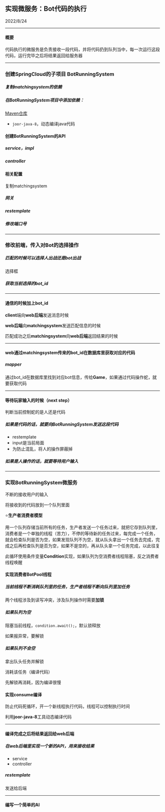 ## 实现微服务：Bot代码的执行

2022/8/24

-----------------

#### 概要

代码执行的微服务是负责接收一段代码，并将代码扔到队列当中，每一次运行这段代码，运行完毕之后将结果返回给服务器

------------

### 创建SpringCloud的子项目 BotRunningSystem

##### 复制matchingsystem的依赖

##### 在BotRunningSystem项目中添加依赖：

[Maven仓库](https://mvnrepository.com/)

- `joor-java-8`，动态编译java代码

#### 创建BotRunningSystem的API

##### service，impl

##### controller

#### 相关配置

复制matchingsystem

##### 网关

##### restemplate

##### 修改端口号

--------------

### 修改前端，传入对Bot的选择操作

##### 匹配的时候可以选择人出战还是bot出战

选择框

##### 获取当前选择的bot_id

--------------

#### 通信的时候加上bot_id

**client**端向**web后端**发送消息时候

**web后端**向**matchingsystem**发送匹配信息的时候

匹配成功之后**matchingsystem**向**web后端**返回结果的时候

---------------

#### web通过matchingsystem传来的bot_id在数据库里获取对应的代码

##### mapper

通过bot_id在数据库里找到对应bot信息，传给**Game**，如果通过代码操作蛇，就要获取代码

------------

#### 等待玩家输入的时候（next step）

判断当前控制蛇的是人还是代码

##### 如果是代码的话，就要向**BotRunningSystem**发送这段代码

- restemplate
- input是当前局面
- 为防止混乱，将人的操作屏蔽掉

##### 如果是人操作的话，就要等待用户输入

-----------------------------

### 实现BotRunningSystem微服务

不断的接收用户的输入

将接收到的代码放到一个队列里面

:star:**生产者消费者模型**

用一个队列存储当前所有的任务，生产者发送一个任务过来，就把它存到队列里，消费者是一个单独的线程（苦力），不停的等待新的任务过来，每完成一个任务，就会检查队列是否为空，如果发现队列不为空，就从队头拿出一个任务去完成，完成之后再检查队列是否为空，如果不是空的，再从队头拿一个任务完成，以此往复

此循环使用条件变量**Condition**实现，如果队列为空消费者线程阻塞，反之消费者线程唤醒

#### 实现消费者BotPool线程

##### 当前线程不断消耗队列里的任务，生产者线程不断向队列里加任务

两个线程涉及到读写冲突，涉及队列操作时需要**加锁**

##### 如果队列为空

阻塞当前线程，`condition.await();`，默认锁释放

如果报异常，要解锁

##### 如果队列不会空

拿出队头任务并解锁

消耗该任务（编译代码）

先解锁再消耗，因为编译很慢

#### 实现consume编译

防止代码死循环，开一个新线程执行代码，线程可以控制执行时间

利用**joor-java-8**工具动态编译代码

-----------------

#### 编译完成之后将结果返回给web后端

##### 在web后端里实现一个新的API，用来接收结果

- service
- controller

##### restemplate

发送给后端

---------

#### 编写一个简单的AI






